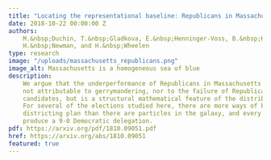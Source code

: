 ```yaml
---
title: "Locating the representational baseline: Republicans in Massachusetts"
date: 2018-10-22 00:00:00 Z
authors:
    M.&nbsp;Duchin, T.&nbsp;Gladkova, E.&nbsp;Henninger-Voss, B.&nbsp;Klingensmith,
    H.&nbsp;Newman, and H.&nbsp;Wheelen
type: research
image: "/uploads/massachusetts_republicans.png"
image_alt: Massachusetts is a homogeneous sea of blue
description:
    We argue that the underperformance of Republicans in Massachusetts is
    not attributable to gerrymandering, nor to the failure of Republicans to field House
    candidates, but is a structural mathematical feature of the distribution of votes.
    For several of the elections studied here, there are more ways of building a valid
    districting plan than there are particles in the galaxy, and every one of them will
    produce a 9-0 Democratic delegation.
pdf: https://arxiv.org/pdf/1810.09051.pdf
href: https://arxiv.org/abs/1810.09051
featured: true
---
```

